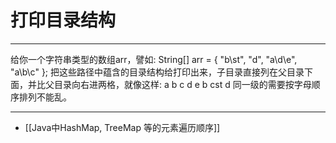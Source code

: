 # 打印目录结构


---
给你一个字符串类型的数组arr，譬如:
String[] arr = { "b\st", "d\", "a\d\e", "a\b\c" }; 
把这些路径中蕴含的目录结构给打印出来，子目录直接列在父目录下面，并比父目录向右进两格，就像这样:
a
  b
    c
  d
    e
b
  cst
d
同一级的需要按字母顺序排列不能乱。


---

- [[Java中HashMap, TreeMap 等的元素遍历顺序]]